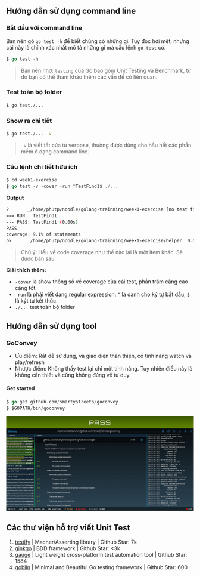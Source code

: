 ## Hướng dẫn sử dụng command line

### Bắt đầu với command line

Bạn nên gõ `go test -h` để biết chúng có những gì. Tuy đọc hơi mệt, nhưng cái này là chính xác nhất mô tả những gì mà câu lệnh `go test` có.

```go
$ go test -h
```

> Bạn nên nhớ: `testing` của Go bao gồm Unit Testing và Benchmark, từ đó bạn có thể tham khảo thêm các vấn đề có liên quan.

### Test toàn bộ folder

```bash
$ go test./...
```

### Show ra chi tiết

```bash
$ go test./... -v
```

> `-v` là viết tắt của từ verbose, thường được dùng cho hầu hết các phần mềm  ở dạng command line.

### Câu lệnh chi tiết hữu ích

```go
$ cd week1-exercise
$ go test -v -cover -run ^TestFind1$ ./...
```

**Output**

```bash
?   	_/home/phutp/noodle/golang-trainning/week1-exercise	[no test files]
=== RUN   TestFind1
--- PASS: TestFind1 (0.00s)
PASS
coverage: 9.1% of statements
ok  	_/home/phutp/noodle/golang-trainning/week1-exercise/helper	0.002s	coverage: 9.1% of statements
```

> Chú ý: Hểu về code coverage như thế nào lại là một item khác. Sẽ được bàn sau.

**Giải thích thêm:**

- `-cover` là show thông số về coverage của cái test, phần trăm càng cao càng tốt.
- `-run` là phải viết dạng regular expression: `^` là dành cho ký tự bắt dầu, `$` là kýt tự kết thúc.
- `./...` test toàn bộ folder


## Hướng dẫn sử dụng tool

### GoConvey

- Ưu điểm: Rất dễ sử dụng, và giao diện thân thiện, có tính năng watch và play/refresh
- Nhược điểm: Không thấy test lại chỉ một tính năng. Tuy nhiên điều này là không cần thiết và cũng không đúng về tư duy.

#### Get started

```go
$ go get github.com/smartystreets/goconvey
$ $GOPATH/bin/goconvey
```

![GoConvey](assets/0x04_image_1.png)


## Các thư viện hỗ trợ viết Unit Test

1. [testify](https://github.com/stretchr/testify) |  Macher/Asserting library | Github Star: 7k
2. [ginkgo](https://github.com/onsi/ginkgo) |  BDD framework | Github Star: <3k
3. [gauge](https://gauge.org/) | Light weight cross-platform test automation tool | Github Star: 1584
4. [goblin](https://github.com/franela/goblin) | Minimal and Beautiful Go testing framework | Github Star: 600